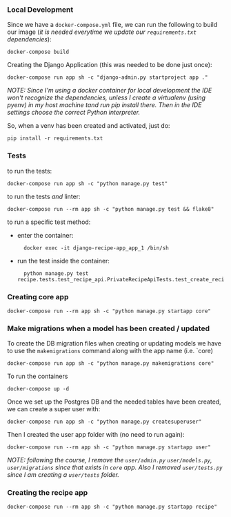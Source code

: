 ### Local Development

Since we have a `docker-compose.yml` file, we can run the following to build our image (*it is needed everytime we update our `requirements.txt` dependencies*):

    docker-compose build

Creating the Django Application (this was needed to be done just once):

    docker-compose run app sh -c "django-admin.py startproject app ."

*NOTE:* _Since I'm using a docker container for local development the IDE won't recognize the dependencies, unless I create a virtualenv (using pyenv) in my host machine tand run pip install there.
Then in the IDE settings choose the correct Python interpreter._

So, when a venv has been created and activated, just do:

    pip install -r requirements.txt

### Tests

to run the tests:

    docker-compose run app sh -c "python manage.py test"

to run the tests _and_ linter:

    docker-compose run --rm app sh -c "python manage.py test && flake8"

to run a specific test method:

- enter the container:

        docker exec -it django-recipe-app_app_1 /bin/sh

- run the test inside the container:
  
        python manage.py test recipe.tests.test_recipe_api.PrivateRecipeApiTests.test_create_recipe_with_ingredients


### Creating core app

    docker-compose run --rm app sh -c "python manage.py startapp core"


### Make migrations when a model has been created / updated

To create the DB migration files when creating or updating models we have to use the `makemigrations` command along with the app name (i.e. `core)

    docker-compose run app sh -c "python manage.py makemigrations core"

To run the containers

    docker-compose up -d

Once we set up the Postgres DB and the needed tables have been created, we can create a super user with:

    docker-compose run app sh -c "python manage.py createsuperuser"

Then I created the user app folder with (no need to run again):

    docker-compose run --rm app sh -c "python manage.py startapp user"

*NOTE:* _following the course, I remove the `user/admin.py` `user/models.py`, `user/migrations` since that exists in `core` app. Also I removed `user/tests.py` since I am creating a `user/tests` folder._


### Creating the recipe app

    docker-compose run --rm app sh -c "python manage.py startapp recipe"